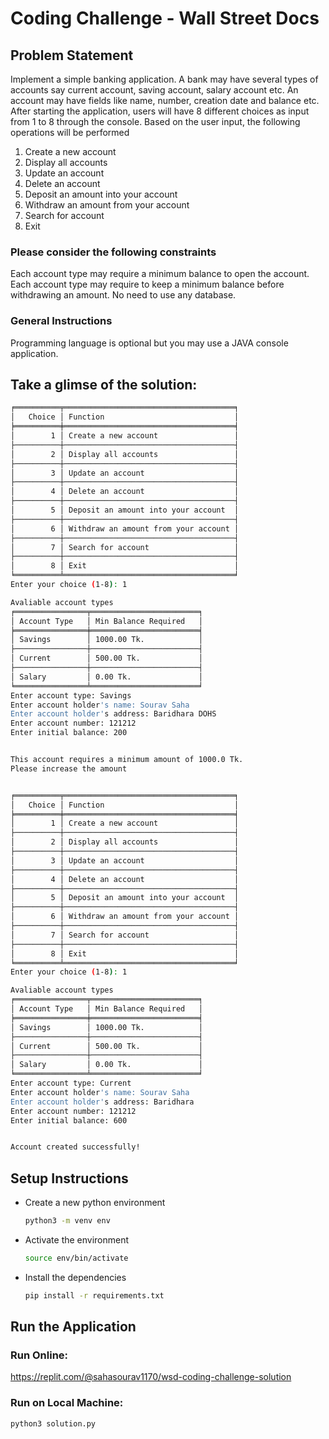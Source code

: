 # Coding Challenge - Wall Street Docs

## Problem Statement

Implement a simple banking application. A bank may have several types of accounts say current
account, saving account, salary account etc. An account may have fields like name, number, creation
date and balance etc. After starting the application, users will have 8 different choices as input from
1 to 8 through the console.
Based on the user input, the following operations will be performed

1. Create a new account
2. Display all accounts
3. Update an account
4. Delete an account
5. Deposit an amount into your account
6. Withdraw an amount from your account
7. Search for account
8. Exit

### Please consider the following constraints

Each account type may require a minimum balance to open the account.
Each account type may require to keep a minimum balance before withdrawing an amount.
No need to use any database.

### General Instructions

Programming language is optional but you may use a JAVA console application.

## Take a glimse of the solution:
```bash
╒══════════╤══════════════════════════════════════╕
│   Choice │ Function                             │
╞══════════╪══════════════════════════════════════╡
│        1 │ Create a new account                 │
├──────────┼──────────────────────────────────────┤
│        2 │ Display all accounts                 │
├──────────┼──────────────────────────────────────┤
│        3 │ Update an account                    │
├──────────┼──────────────────────────────────────┤
│        4 │ Delete an account                    │
├──────────┼──────────────────────────────────────┤
│        5 │ Deposit an amount into your account  │
├──────────┼──────────────────────────────────────┤
│        6 │ Withdraw an amount from your account │
├──────────┼──────────────────────────────────────┤
│        7 │ Search for account                   │
├──────────┼──────────────────────────────────────┤
│        8 │ Exit                                 │
╘══════════╧══════════════════════════════════════╛
Enter your choice (1-8): 1

Avaliable account types
╒════════════════╤════════════════════════╕
│ Account Type   │ Min Balance Required   │
╞════════════════╪════════════════════════╡
│ Savings        │ 1000.00 Tk.            │
├────────────────┼────────────────────────┤
│ Current        │ 500.00 Tk.             │
├────────────────┼────────────────────────┤
│ Salary         │ 0.00 Tk.               │
╘════════════════╧════════════════════════╛
Enter account type: Savings
Enter account holder's name: Sourav Saha
Enter account holder's address: Baridhara DOHS
Enter account number: 121212
Enter initial balance: 200


This account requires a minimum amount of 1000.0 Tk. 
Please increase the amount


╒══════════╤══════════════════════════════════════╕
│   Choice │ Function                             │
╞══════════╪══════════════════════════════════════╡
│        1 │ Create a new account                 │
├──────────┼──────────────────────────────────────┤
│        2 │ Display all accounts                 │
├──────────┼──────────────────────────────────────┤
│        3 │ Update an account                    │
├──────────┼──────────────────────────────────────┤
│        4 │ Delete an account                    │
├──────────┼──────────────────────────────────────┤
│        5 │ Deposit an amount into your account  │
├──────────┼──────────────────────────────────────┤
│        6 │ Withdraw an amount from your account │
├──────────┼──────────────────────────────────────┤
│        7 │ Search for account                   │
├──────────┼──────────────────────────────────────┤
│        8 │ Exit                                 │
╘══════════╧══════════════════════════════════════╛
Enter your choice (1-8): 1

Avaliable account types
╒════════════════╤════════════════════════╕
│ Account Type   │ Min Balance Required   │
╞════════════════╪════════════════════════╡
│ Savings        │ 1000.00 Tk.            │
├────────────────┼────────────────────────┤
│ Current        │ 500.00 Tk.             │
├────────────────┼────────────────────────┤
│ Salary         │ 0.00 Tk.               │
╘════════════════╧════════════════════════╛
Enter account type: Current
Enter account holder's name: Sourav Saha
Enter account holder's address: Baridhara
Enter account number: 121212
Enter initial balance: 600


Account created successfully!

```


## Setup Instructions

- Create a new python environment

  ```bash
  python3 -m venv env
  ```

- Activate the environment

  ```bash
  source env/bin/activate
  ```

- Install the dependencies
  ```bash
  pip install -r requirements.txt
  ```

## Run the Application
### Run Online: 
  https://replit.com/@sahasourav1170/wsd-coding-challenge-solution
### Run on Local Machine:
```bash
python3 solution.py
```
